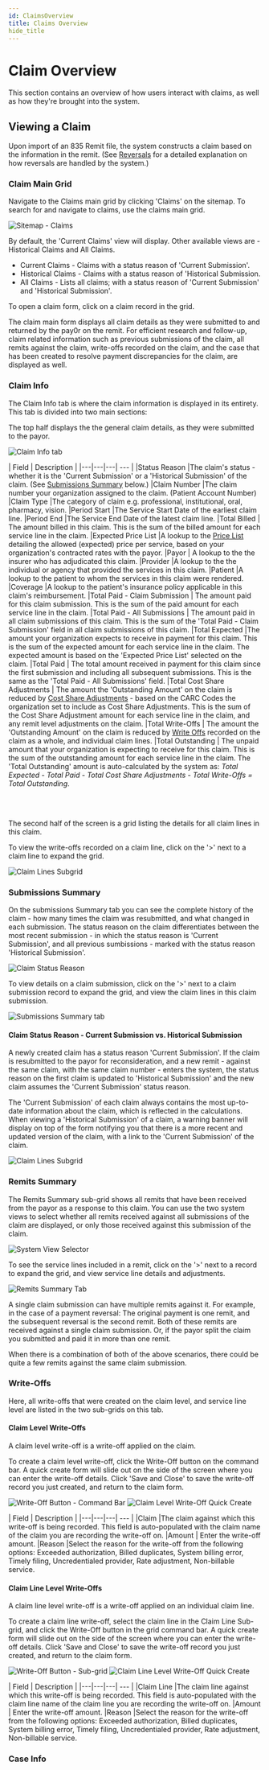 ```yaml
---
id: ClaimsOverview
title: Claims Overview
hide_title
---
```


# **Claim Overview**
This section contains an overview of how users interact with claims, as well as how they're brought into the system.


## **Viewing a Claim**
Upon import of an 835 Remit file, the system constructs a claim based on the information in the remit. (See [Reversals](...reversals) for a detailed explanation on how reversals are handled by the system.)

### **Claim Main Grid**

Navigate to the Claims main grid by clicking 'Claims' on the sitemap. To search for and navigate to claims, use the claims main grid.

![Sitemap - Claims](assets/Remits/Claim_Screenshots/Sitemap-Claims.png)

By default, the 'Current Claims' view will display. Other available views are - Historical Claims and All Claims.

- Current Claims - Claims with a status reason of 'Current Submission'. 
- Historical Claims - Claims with a status reason of 'Historical Submission.
- All Claims - Lists all claims; with a status reason of 'Current Submission' and 'Historical Submission'.

To open a claim form, click on a claim record in the grid.

The claim main form displays all claim details as they were submitted to and returned by the pay0r on the remit. For efficient research and follow-up, claim related information such as previous submissions of the claim, all remits against the claim, write-offs recorded on the claim, and the case that has been created to resolve payment discrepancies for the claim, are displayed as well.

### **Claim Info**
The Claim Info tab is where the claim information is displayed in its entirety. This tab is divided into two main sections:

The top half displays the the general claim details, as they were submitted to the payor. 

![Claim Info tab](assets/Remits/Claim_Screenshots/ClaimInfoTab.png)

| Field | Description |
|---|---|---| --- |
|Status Reason |The claim's status - whether it is the 'Current Submission' or a 'Historical Submission' of the claim. (See [Submissions Summary](/SubmissionSummary) below.)
|Claim Number |The claim number your organization assigned to the claim. (Patient Account Number)
|Claim Type	|The category of claim e.g. professional, institutional, oral, pharmacy, vision.
|Period Start |The Service Start Date of the earliest claim line.
|Period End |The Service End Date of the latest claim line.
|Total Billed |	The amount billed in this claim. This is the sum of the billed amount for each service line in the claim.
|Expected Price List |A lookup to the [Price List](/Remits/Setup/Price-List) detailing the allowed (expected) price per service, based on your organization's contracted rates with the payor. 
|Payor | A lookup to the the insurer who has adjudicated this claim.
|Provider |A lookup to the the individual or agency that provided the services in this claim.
|Patient |A lookup to the patient to whom the services in this claim were rendered.
|Coverage |A lookup to the patient's insurance policy applicable in this claim's reimbursement.
|Total Paid - Claim Submission | The amount paid for this claim submission. This is the sum of the paid amount for each service line in the claim.
|Total Paid - All Submissions | The amount paid in all claim submissions of this claim. This is the sum of the 'Total Paid - Claim Submission' field in all claim submissions of this claim.
|Total Expected |The amount your organization expects to receive in payment for this claim. This is the sum of the expected amount for each service line in the claim. The expected amount is based on the 'Expected Price List' selected on the claim.
|Total Paid | The total amount received in payment for this claim since the first submission and including all subsequent submissions. This is the same as the 'Total Paid - All Submissions' field.
|Total Cost Share Adjustments | The amount the 'Outstanding Amount' on the claim is reduced by [Cost Share Adjustments](/Remits/Remit/Adjustments/Cost-Share-Adjustments) - based on the CARC Codes the organization set to include as Cost Share Adjustments. This is the sum of the Cost Share Adjustment amount for each service line in the claim, and any remit level adjustments on the claim.
|Total Write-Offs | The amount the 'Outstanding Amount' on the claim is reduced by [Write Offs](/Remits/Claim/Write-Offs) recorded on the claim as a whole, and individual claim lines.
|Total Outstanding | The unpaid amount that your organization is expecting to receive for this claim. This is the sum of the outstanding amount for each service line in the claim. The 'Total Outstanding' amount is auto-calculated by the system as: *Total Expected - Total Paid - Total Cost Share Adjustments - Total Write-Offs = Total Outstanding*.

<br> <br>

The second half of the screen is a grid listing the details for all claim lines in this claim. 

To view the write-offs recorded on a claim line, click on the '>' next to a claim line to expand the grid.

![Claim Lines Subgrid](assets/Remits/Claim_Screenshots/ClaimLinesSubgridExpanded.PNG)


### **Submissions Summary**
On the submissions Summary tab you can see the complete history of the claim - how many times the claim was resubmitted, and what changed in each submission.
The status reason on the claim differentiates between the most recent submission - in which the status reason is 'Current Submission', and all previous sumbissions - marked with the status reason 'Historical Submission'.

![Claim Status Reason](assets/Remits/Claim_Screenshots/SubmissionsSummaryTabStatusReason.PNG)


To view details on a claim submission, click on the '>' next to a claim submission record to expand the grid, and view the claim lines in this claim submission.

![Submissions Summary tab](assets/Remits/Claim_Screenshots/SubmissionsSummaryTabExpanded.png)

#### **Claim Status Reason - Current Submission vs. Historical Submission**

A newly created claim has a status reason 'Current Submission'. If the claim is resubmitted to the payor for reconsideration, and a new remit - against the same claim, with the same claim number - enters the system, the status reason on the first claim is updated to 'Historical Submission' and the new claim assumes the 'Current Submission' status reason.

The 'Current Submission' of each claim always contains the most up-to-date information about the claim, which is reflected in the calculations. When viewing a 'Historical Submission' of a claim, a warning banner will display on top of the form notifying you that there is a more recent and updated version of the claim, with a link to the 'Current Submission' of the claim.


![Claim Lines Subgrid](assets/Remits/Claim_Screenshots/ClaimLinesSubgridExpanded.png)


### **Remits Summary**
The Remits Summary sub-grid shows all remits that have been received from the payor as a response to this claim. You can use the two system views to select whether all remits received against all submissions of the claim are displayed, or only those received against this submission of the claim.

![System View Selector](assets/Remits/Claim_Screenshots/RemitsSummaryTabSystemViews.png)


To see the service lines included in a remit, click on the '>' next to a record to expand the grid, and view service line details and adjustments.

![Remits Summary Tab](assets/Remits/Claim_Screenshots/RemitsSummaryTabExpanded.png)

A single claim submission can have multiple remits against it.  For example, in the case of a payment reversal: The original payment is one remit, and the subsequent reversal is the second remit. Both of these remits are received against a single claim submission. Or, if the payor split the claim you submitted and paid it in more than  one remit.

When there is a combination of both of the above scenarios, there could be quite a few remits against the same claim submission.


### **Write-Offs**
Here, all write-offs that were created on the claim level, and service line level are listed in the two sub-grids on this tab.

#### **Claim Level Write-Offs**
A claim level write-off is a write-off applied on the claim.


To create a claim level write-off, click the Write-Off button on the command bar. A quick create form will slide out on the side of the screen where you can enter the write-off details. Click 'Save and Close' to save the write-off record you just created, and return to the claim form.

![Write-Off Button - Command Bar](assets/Remits/Claim_Screenshots/Write-OffButton-CommandBar.png) ![Claim Level Write-Off Quick Create](assets/Remits/Claim_Screenshots/ClaimWrite-OffQuickCreate.png)

| Field | Description |
|---|---|---| --- |
|Claim |The claim against which this write-off is being recorded. This field is auto-populated with the claim name of the claim you are recording the write-off on.
|Amount | Enter the write-off amount.
|Reason |Select the reason for the write-off from the following options: Exceeded authorization, Billed duplicates, System billing error, Timely filing, Uncredentialed provider, Rate adjustment, Non-billable service.



#### **Claim Line Level Write-Offs**
A claim line level write-off is a write-off applied on an individual claim line.


To create a claim line write-off, select the claim line in the Claim Line Sub-grid, and click the Write-Off button in the grid command bar. A quick create form will slide out on the side of the screen where you can enter the write-off details. Click 'Save and Close' to save the write-off record you just created, and return to the claim form.

![Write-Off Button - Sub-grid](assets/Remits/Claim_Screenshots/Write-OffButton-Sub-grid.png) ![Claim Line Level Write-Off Quick Create](assets/Remits/Claim_Screenshots/ClaimLineWrite-OffQuickCreate.png)

| Field | Description |
|---|---|---| --- |
|Claim Line |The claim line against which this write-off is being recorded. This field is auto-populated with the claim line name of the claim line you are recording the write-off on.
|Amount | Enter the write-off amount.
|Reason |Select the reason for the write-off from the following options: Exceeded authorization, Billed duplicates, System billing error, Timely filing, Uncredentialed provider, Rate adjustment, Non-billable service.

### **Case Info**

